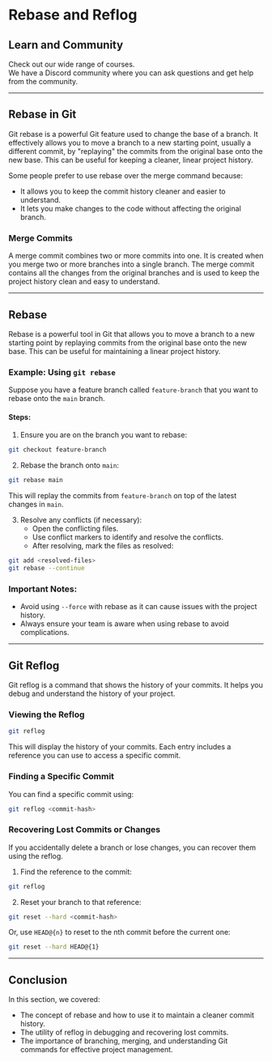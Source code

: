 # Rebase and Reflog

## Learn and Community

Check out our wide range of courses.  
We have a Discord community where you can ask questions and get help from the community.

---

## Rebase in Git

Git rebase is a powerful Git feature used to change the base of a branch. It effectively allows you to move a branch to a new starting point, usually a different commit, by "replaying" the commits from the original base onto the new base. This can be useful for keeping a cleaner, linear project history.

Some people prefer to use rebase over the merge command because:
- It allows you to keep the commit history cleaner and easier to understand.
- It lets you make changes to the code without affecting the original branch.

### Merge Commits

A merge commit combines two or more commits into one. It is created when you merge two or more branches into a single branch. The merge commit contains all the changes from the original branches and is used to keep the project history clean and easy to understand.

---

## Rebase

Rebase is a powerful tool in Git that allows you to move a branch to a new starting point by replaying commits from the original base onto the new base. This can be useful for maintaining a linear project history.

### Example: Using `git rebase`

Suppose you have a feature branch called `feature-branch` that you want to rebase onto the `main` branch.

#### Steps:
1. Ensure you are on the branch you want to rebase:

```bash
git checkout feature-branch
```

2. Rebase the branch onto `main`:

```bash
git rebase main
```

This will replay the commits from `feature-branch` on top of the latest changes in `main`.

3. Resolve any conflicts (if necessary):
   - Open the conflicting files.
   - Use conflict markers to identify and resolve the conflicts.
   - After resolving, mark the files as resolved:

```bash
git add <resolved-files>
git rebase --continue
```

### Important Notes:
- Avoid using `--force` with rebase as it can cause issues with the project history.
- Always ensure your team is aware when using rebase to avoid complications.

---

## Git Reflog

Git reflog is a command that shows the history of your commits. It helps you debug and understand the history of your project.

### Viewing the Reflog

```bash
git reflog
```

This will display the history of your commits. Each entry includes a reference you can use to access a specific commit.

### Finding a Specific Commit

You can find a specific commit using:

```bash
git reflog <commit-hash>
```

### Recovering Lost Commits or Changes

If you accidentally delete a branch or lose changes, you can recover them using the reflog.

1. Find the reference to the commit:

```bash
git reflog
```

2. Reset your branch to that reference:

```bash
git reset --hard <commit-hash>
```

Or, use `HEAD@{n}` to reset to the nth commit before the current one:

```bash
git reset --hard HEAD@{1}
```

---

## Conclusion

In this section, we covered:

- The concept of rebase and how to use it to maintain a cleaner commit history.
- The utility of reflog in debugging and recovering lost commits.
- The importance of branching, merging, and understanding Git commands for effective project management.
